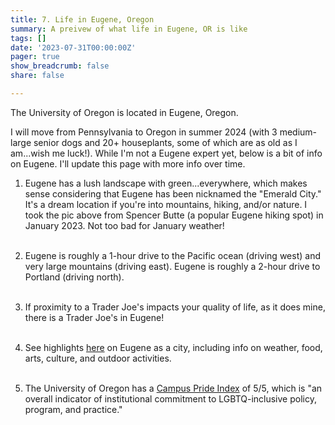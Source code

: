 ```yaml
---
title: 7. Life in Eugene, Oregon
summary: A preivew of what life in Eugene, OR is like
tags: []
date: '2023-07-31T00:00:00Z'
pager: true
show_breadcrumb: false
share: false

---
```


The University of Oregon is located in Eugene, Oregon.  

I will move from Pennsylvania to Oregon in summer 2024 (with 3 medium-large senior dogs and 20+ houseplants, some of which are as old as I am...wish me luck!). While I'm not a Eugene expert yet, below is a bit of info on Eugene. I'll update this page with more info over time.

1. Eugene has a lush landscape with green...everywhere, which makes sense considering that Eugene has been nicknamed the "Emerald City." It's a dream location if you're into mountains, hiking, and/or nature. I took the pic above from Spencer Butte (a popular Eugene hiking spot) in January 2023. Not too bad for January weather!<br><br>

2. Eugene is roughly a 1-hour drive to the Pacific ocean (driving west) and very large mountains (driving east). Eugene is roughly a 2-hour drive to Portland (driving north).<br><br>

3. If proximity to a Trader Joe's impacts your quality of life, as it does mine, there is a Trader Joe's in Eugene!<br><br>

4. See highlights [here](https://viewbook.uoregon.edu/eugene) on Eugene as a city, including info on weather, food, arts, culture, and outdoor activities.<br><br>

5. The University of Oregon has a [Campus Pride Index](https://campusprideindex.org/campuses/details/119?campus=university-of-oregon) of 5/5, which is "an overall indicator of institutional commitment to LGBTQ-inclusive policy, program, and practice."   